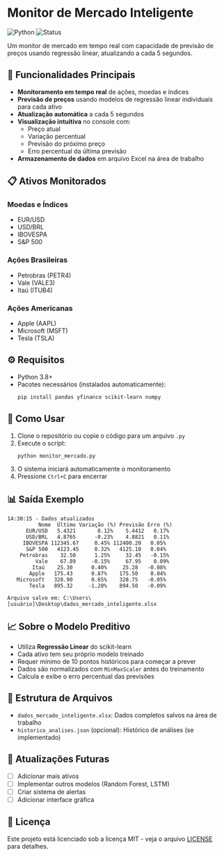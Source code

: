 # Monitor de Mercado Inteligente

![Python](https://img.shields.io/badge/Python-3.8+-blue.svg)
![Status](https://img.shields.io/badge/Status-Ativo-green.svg)

Um monitor de mercado em tempo real com capacidade de previsão de preços usando regressão linear, atualizando a cada 5 segundos.

## 📌 Funcionalidades Principais

- **Monitoramento em tempo real** de ações, moedas e índices
- **Previsão de preços** usando modelos de regressão linear individuais para cada ativo
- **Atualização automática** a cada 5 segundos
- **Visualização intuitiva** no console com:
  - Preço atual
  - Variação percentual
  - Previsão do próximo preço
  - Erro percentual da última previsão
- **Armazenamento de dados** em arquivo Excel na área de trabalho

## 📋 Ativos Monitorados

### Moedas e Índices
- EUR/USD
- USD/BRL
- IBOVESPA
- S&P 500

### Ações Brasileiras
- Petrobras (PETR4)
- Vale (VALE3)
- Itaú (ITUB4)

### Ações Americanas
- Apple (AAPL)
- Microsoft (MSFT)
- Tesla (TSLA)

## ⚙️ Requisitos

- Python 3.8+
- Pacotes necessários (instalados automaticamente):
  ```bash
  pip install pandas yfinance scikit-learn numpy
  ```

## 🚀 Como Usar

1. Clone o repositório ou copie o código para um arquivo `.py`
2. Execute o script:
   ```bash
   python monitor_mercado.py
   ```
3. O sistema iniciará automaticamente o monitoramento
4. Pressione `Ctrl+C` para encerrar

## 📊 Saída Exemplo

```
14:30:15 - Dados atualizados
          Nome  Último Variação (%) Previsão Erro (%)
      EUR/USD   5.4321       0.12%    5.4412   0.17%
      USD/BRL   4.8765      -0.23%    4.8821   0.11%
     IBOVESPA 112345.67     0.45% 112400.20   0.05%
      S&P 500   4123.45     0.32%   4125.10   0.04%
    Petrobras    32.50      1.25%     32.45   -0.15%
         Vale    67.89     -0.15%     67.95    0.09%
        Itaú    25.30      0.40%     25.28   -0.08%
       Apple   175.43      0.87%    175.50    0.04%
   Microsoft   328.90      0.65%    328.75   -0.05%
       Tesla   895.32     -1.20%    894.50   -0.09%

Arquivo salvo em: C:\Users\[usuário]\Desktop\dados_mercado_inteligente.xlsx
```

## 📈 Sobre o Modelo Preditivo

- Utiliza **Regressão Linear** do scikit-learn
- Cada ativo tem seu próprio modelo treinado
- Requer mínimo de 10 pontos históricos para começar a prever
- Dados são normalizados com `MinMaxScaler` antes do treinamento
- Calcula e exibe o erro percentual das previsões

## 📂 Estrutura de Arquivos

- `dados_mercado_inteligente.xlsx`: Dados completos salvos na área de trabalho
- `historico_analises.json` (opcional): Histórico de análises (se implementado)

## 🔄 Atualizações Futuras

- [ ] Adicionar mais ativos
- [ ] Implementar outros modelos (Random Forest, LSTM)
- [ ] Criar sistema de alertas
- [ ] Adicionar interface gráfica

## 📄 Licença

Este projeto está licenciado sob a licença MIT - veja o arquivo [LICENSE](LICENSE) para detalhes.
